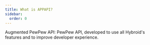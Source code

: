 ```yaml
---
title: What is APPAPI?
sidebar:
  order: 0
---
```


Augmented PewPew API: PewPew API, developed to use all Hybroid's features and to improve developer experience.

<!--
## APPAPI VS PPOL

APPAPI:

- For use in Hybroid
- Powerful and efficient abstractions, such as usage of structs and entities
- Converted into native PewPew and Fmath calls on transpile-time
- API split into namespaces for best organization
- Original PewPew and Fmath functions still available in `Origin` namespace
- Built right into Hybroid
- Functions adapt based on environment
- Includes improvements to the PewPew API
- PewPew enums treated as actual enums
- `tick` statement is an integral part of Hybroid language, being converted to `pewpew.add_update_callback()`

PPOL:

- For use in Lua (Hybroid may be compatible via Lua helper imports, however, no support will be provided)
- API exists in global scope
- Functions renamed into their shorthands
- Original PewPew and Fmath functions are removed
- Needs importing via `require()` function
- Includes improvements to the PewPew API
- PewPew enums are replaced with tables having indexes or having shorthands
-->
